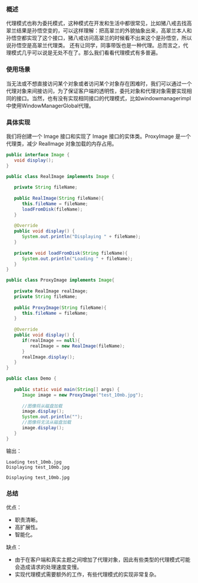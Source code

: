 ### 概述
代理模式也称为委托模式，这种模式在开发和生活中都很常见，比如猪八戒去找高翠兰结果是孙悟空变的，可以这样理解：把高翠兰的外貌抽象出来，高翠兰本人和孙悟空都实现了这个接口，猪八戒访问高翠兰的时候看不出来这个是孙悟空，所以说孙悟空是高翠兰代理类。 还有让同学，同事带饭也是一种代理。总而言之，代理模式几乎可以说是无处不在了。那么我们看看代理模式有多普遍。

### 使用场景
当无法或不想直接访问某个对象或者访问某个对象存在困难时，我们可以通过一个代理对象来间接访问，为了保证客户端的透明性，委托对象和代理对象需要实现相同的接口。当然，也有没有实现相同接口的代理模式，比如windowmanagerimpl中使用WindowManagerGlobal代理。

### 具体实现
我们将创建一个 Image 接口和实现了 Image 接口的实体类。ProxyImage 是一个代理类，减少 RealImage 对象加载的内存占用。

```java
public interface Image {
   void display();
}
```
```java
public class RealImage implements Image {
 
   private String fileName;
 
   public RealImage(String fileName){
      this.fileName = fileName;
      loadFromDisk(fileName);
   }
 
   @Override
   public void display() {
      System.out.println("Displaying " + fileName);
   }
 
   private void loadFromDisk(String fileName){
      System.out.println("Loading " + fileName);
   }
}
```
```java
public class ProxyImage implements Image{
 
   private RealImage realImage;
   private String fileName;
 
   public ProxyImage(String fileName){
      this.fileName = fileName;
   }
 
   @Override
   public void display() {
      if(realImage == null){
         realImage = new RealImage(fileName);
      }
      realImage.display();
   }
}
```
```java
public class Demo {
   
   public static void main(String[] args) {
      Image image = new ProxyImage("test_10mb.jpg");
 
      //图像将从磁盘加载
      image.display(); 
      System.out.println("");
      //图像将无法从磁盘加载
      image.display();  
   }
}
```
输出：

```
Loading test_10mb.jpg
Displaying test_10mb.jpg

Displaying test_10mb.jpg
```

### 总结
优点：

- 职责清晰。 
- 高扩展性。 
- 智能化。

缺点：

- 由于在客户端和真实主题之间增加了代理对象，因此有些类型的代理模式可能会造成请求的处理速度变慢。 
- 实现代理模式需要额外的工作，有些代理模式的实现非常复杂。

